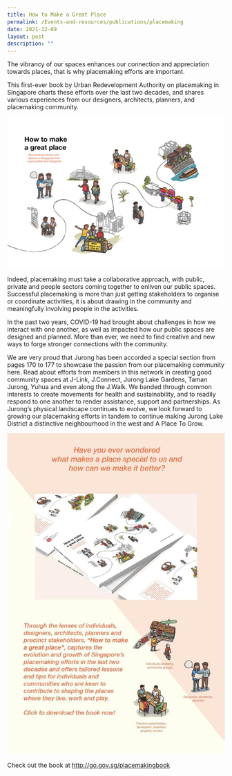 ```yaml
---
title: How to Make a Great Place
permalink: /Events-and-resources/publications/placemaking
date: 2021-12-09
layout: post
description: ""
---
```

The vibrancy of our spaces enhances our connection and appreciation towards places, that is why placemaking efforts are important. 

This first-ever book by Urban Redevelopment Authority on placemaking in Singapore charts these efforts over the last two decades, and shares various experiences from our designers, architects, planners, and placemaking community.

![Alt text for image on Isomer site](/images/Placemaking%20Book%20Cover.jpg)

Indeed, placemaking must take a collaborative approach, with public, private and people sectors coming together to enliven our public spaces. Successful placemaking is more than just getting stakeholders to organise or coordinate activities, it is about drawing in the community and meaningfully involving people in the activities. 

In the past two years, COVID-19 had brought about challenges in how we interact with one another, as well as impacted how our public spaces are designed and planned. More than ever, we need to find creative and new ways to forge stronger connections with the community. 

We are very proud that Jurong has been accorded a special section from pages 170 to 177 to showcase the passion from our placemaking community here. Read about efforts from members in this network in creating good community spaces at J-Link, J.Connect, Jurong Lake Gardens, Taman Jurong, Yuhua and even along the J.Walk. We banded through common interests to create movements for health and sustainability, and to readily respond to one another to render assistance, support and partnerships. As Jurong’s physical landscape continues to evolve, we look forward to growing our placemaking efforts in tandem to continue making Jurong Lake District a distinctive neighbourhood in the west and A Place To Grow.

![Alt text for image on Isomer site](/images/Placemaking%20Book%20Clickable.jpg)

Check out the book at http://go.gov.sg/placemakingbook
